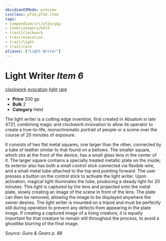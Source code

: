 ```yaml
---
obsidianUIMode: preview
cssclass: pf2e,pf2e-item
tags:
- compendium/src/pf2e/g&g
- item/category/held
- trait/clockwork
- trait/evocation
- trait/light
- trait/rare
aliases: ["Light Writer"]
---
```

# Light Writer *Item 6*  
[clockwork](/rules/traits/clockwork-g-g.md)  [evocation](/rules/traits/evocation.md)  [light](/rules/traits/light.md)  [rare](/rules/traits/rare.md)  

- **Price** 200 gp
- **Bulk** 2
- **Category** Held

The light writer is a cutting edge invention, first created in Absalom in late 4721, combining magic and clockwork innovation to allow its operator to create a true-to-life, monochromatic portrait of people or a scene over the course of 20 minutes of exposure.

It consists of two flat metal squares, one larger than the other, connected by a tube of leather similar to that found on a bellows. The smaller square, which sits at the front of the device, has a small glass lens in the center of it. The larger square contains a specially treated metallic plate on the inside; its exterior also has both a small control stick connected via flexible wire, and a small metal tube attached to the top and pointing forward. The user presses a button on the control stick to activate the light writer. Upon activation, magical light illuminates the tube, producing a steady light for 20 minutes. This light is captured by the lens and projected onto the metal plate, slowly creating an image of the scene in front of the lens. The plate can then be removed, allowing the image to be displayed anywhere the owner desires. The light writer is mounted on a tripod and must be perfectly still during operation to prevent any defects from appearing in the plate image. If creating a captured image of a living creature, it is equally important for that creature to remain still throughout the process, to avoid a ghostlike blurring of the final image.

*Source: Guns & Gears p. 88*